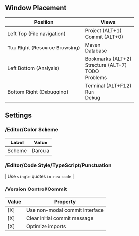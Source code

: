 ## Window Placement

| Position | Views |
| --- | --- |
| Left Top (File navigation) | Project (ALT+1)<br>Commit (ALT+0) | 
| Top Right (Resource Browsing) | Maven<br>Database |
| Left Bottom (Analysis) | Bookmarks (ALT+2)<br>Structure (ALT+7)<br>TODO<br>Problems | 
| Bottom Right (Debugging) | Terminal (ALT+F12)<br>Run<br>Debug |

## Settings

### /Editor/Color Scheme

| Label | Value |
| --- | --- |
| Scheme | Darcula |

### /Editor/Code Style/TypeScript/Punctuation

| Use `single` quotes `in new code` | 

### /Version Control/Commit

| Value | Property |
| --- | --- |
| [X] | Use non-modal commit interface |
| [X] | Clear initial commit message |
| [X] | Optimize imports |

